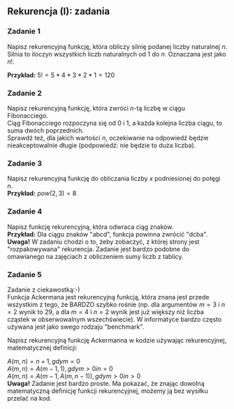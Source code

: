 ## Rekurencja (I): zadania

### Zadanie 1
Napisz rekurencyjną funkcję, która obliczy silnię podanej liczby naturalnej $n$.<br>
Silnia to iloczyn wszystkich liczb naturalnych od $1$ do $n$. Oznaczana jest jako $n!$.

**Przykład:** $5! = 5 * 4 * 3 * 2 * 1 = 120$

### Zadanie 2
Napisz rekurencyjną funkcję, która zwróci $n$-tą liczbę w ciągu Fibonacciego. <br>
Ciąg Fibonacciego rozpoczyna się od 0 i 1, a każda kolejna liczba ciągu, to suma dwóch poprzednich.<br>
Sprawdź też, dla jakich wartości $n$, oczekiwanie na odpowiedź będzie nieakceptowalnie długie (podpowiedź: nie będzie to duża liczba).

### Zadanie 3
Napisz rekurencyjną funkcję do obliczania liczby $x$ podniesionej do potęgi $n$.<br>
**Przykład:** $pow(2, 3) = 8$

### Zadanie 4
Napisz funkcję rekurencyjną, która odwraca ciąg znaków.<br>
**Przykład:** Dla ciągu znaków "abcd", funkcja powinna zwrócić "dcba".<br>
**Uwaga!** W zadaniu chodzi o to, żeby zobaczyć, z której strony jest "rozpakowywana" rekurencja. Zadanie jest bardzo podobne do omawianego na zajęciach z obliczeniem sumy liczb z tablicy.

### Zadanie 5
Zadanie z ciekawostką:-) <br>
Funkcja Ackermana jest rekurencyjną funkcją, która znana jest przede wszystkim z tego, że BARDZO szybko rośnie (np. dla argumentów $m=3$ i $n=2$ wynik to 29, a dla $m=4$ i $n=2$ wynik jest już większy niż liczba cząstek w obserwowalnym wszechświecie). W informatyce bardzo często używana jest jako swego rodzaju "benchmark".

Napisz rekurencyjną funkcję Ackermanna w kodzie używając rekurencyjnej, matematycznej definicji:

$A(m, n) = n + 1, gdy m = 0$<br>
$A(m, n) = A(m-1, 1), gdy m > 0 i n = 0$<br>
$A(m, n) = A(m-1, A(m, n-1)), gdy m > 0 i n > 0$<br>
**Uwaga!** Zadanie jest bardzo proste. Ma pokazać, że znając dowolną matematyczną definicję funkcji rekurencyjnej, możemy ją bez wysiłku przelać na kod.
